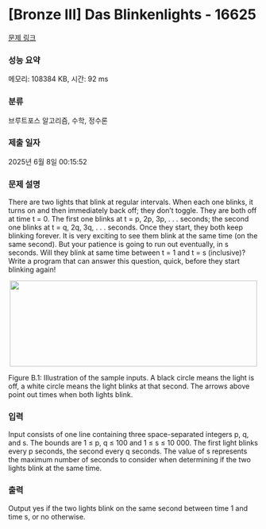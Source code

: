 # [Bronze III] Das Blinkenlights - 16625 

[문제 링크](https://www.acmicpc.net/problem/16625) 

### 성능 요약

메모리: 108384 KB, 시간: 92 ms

### 분류

브루트포스 알고리즘, 수학, 정수론

### 제출 일자

2025년 6월 8일 00:15:52

### 문제 설명

<p>There are two lights that blink at regular intervals. When each one blinks, it turns on and then immediately back off; they don’t toggle. They are both off at time t = 0. The first one blinks at t = p, 2p, 3p, . . . seconds; the second one blinks at t = q, 2q, 3q, . . . seconds. Once they start, they both keep blinking forever. It is very exciting to see them blink at the same time (on the same second). But your patience is going to run out eventually, in s seconds. Will they blink at same time between t = 1 and t = s (inclusive)? Write a program that can answer this question, quick, before they start blinking again!</p>

<p style="text-align: center;"><img alt="" src="https://upload.acmicpc.net/4177941f-a163-4987-b609-440d78f8eef1/-/preview/" style="width: 498px; height: 173px;"></p>

<p>Figure B.1: Illustration of the sample inputs. A black circle means the light is off, a white circle means the light blinks at that second. The arrows above point out times when both lights blink.</p>

### 입력 

 <p>Input consists of one line containing three space-separated integers p, q, and s. The bounds are 1 ≤ p, q ≤ 100 and 1 ≤ s ≤ 10 000. The first light blinks every p seconds, the second every q seconds. The value of s represents the maximum number of seconds to consider when determining if the two lights blink at the same time.</p>

### 출력 

 <p>Output yes if the two lights blink on the same second between time 1 and time s, or no otherwise.</p>

